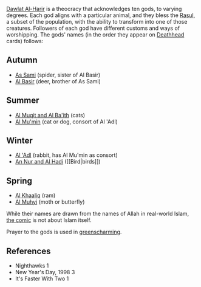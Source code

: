 [Dawlat Al-Harir](Location/Dawlat%20Al-Harir.md) is a theocracy that acknowledges ten gods, to varying degrees. Each god aligns with a particular animal, and they bless the [Rasul](Person/Group/Rasul.md), a subset of the population, with the ability to transform into one of those creatures. Followers of each god have different customs and ways of worshipping. The gods' names (in the order they appear on [Deathhead](Culture/Deathhead.md) cards) follows:
## Autumn
- [As Sami](Culture/Deity/As%20Sami.md) (spider, sister of Al Basir)
- [Al Basir](Culture/Deity/Al%20Basir.md) (deer, brother of As Sami)
## Summer
- [Al Muqit and Al Ba'ith](Culture/Deity/Al%20Muqit%20and%20Al%20Baith.md) (cats)
- [Al Mu'min](Culture/Deity/Al%20Mumin.md) (cat or dog, consort of Al 'Adl)
## Winter
- [Al 'Adl](Culture/Deity/Al%20Adl.md) (rabbit, has Al Mu'min as consort)
- [An Nur and Al Hadi](Culture/Deity/An%20Nur%20and%20Al%20Hadi.md) ([[Bird|birds]])
## Spring
- [Al Khaaliq](Culture/Deity/Al%20Khaaliq.md) (ram)
- [Al Muhyi](Culture/Deity/Al%20Muhyi.md) (moth or butterfly)

While their names are drawn from the names of Allah in real-world Islam, [the comic](index) is not about Islam itself.

Prayer to the gods is used in [greenscharming](greenscharming.md).

## References
- Nighthawks 1
- New Year's Day, 1998 3
- It's Faster With Two 1